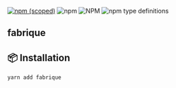 [![npm (scoped)](https://img.shields.io/npm/v/fabrique.svg)](https://www.npmjs.com/package/fabrique)
![npm](https://img.shields.io/npm/dm/fabrique.svg)
![NPM](https://img.shields.io/npm/l/fabrique.svg)
![npm type definitions](https://img.shields.io/npm/types/fabrique.svg)

## fabrique

## 📦 Installation

```shell
yarn add fabrique
```
